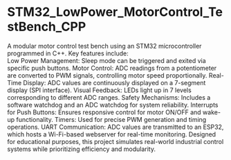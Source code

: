 # STM32_LowPower_MotorControl_TestBench_CPP
A modular motor control test bench using an 
STM32 microcontroller programmed in C++. 
Key features include:  
Low Power Management: Sleep mode can be triggered and exited via specific push buttons.
Motor Control: ADC readings from a potentiometer are converted to PWM signals, controlling motor speed proportionally. 
Real-Time Display: ADC values are continuously displayed on a 7-segment display (SPI interface). 
Visual Feedback: LEDs light up in 7 levels corresponding to different ADC ranges.
Safety Mechanisms: Includes a software watchdog and an ADC watchdog for system reliability. 
Interrupts for Push Buttons: Ensures responsive control for motor ON/OFF and wake-up functionality. 
Timers: Used for precise PWM generation and timing operations. 
UART Communication: ADC values are transmitted to an ESP32, which hosts a Wi-Fi-based webserver for real-time monitoring. 
Designed for educational purposes, this project simulates real-world industrial control systems while prioritizing efficiency and modularity.
